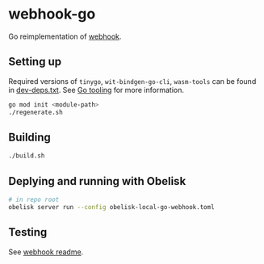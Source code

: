 # webhook-go

Go reimplementation of [webhook](../webhook/).

## Setting up
Required versions of `tinygo`, `wit-bindgen-go-cli`, `wasm-tools` can be found in [dev-deps.txt](../dev-deps.txt).
See [Go tooling](https://component-model.bytecodealliance.org/language-support/go.html) for more information.

```sh
go mod init <module-path>
./regenerate.sh
```

## Building
```sh
./build.sh
```

## Deplying and running with Obelisk
```sh
# in repo root
obelisk server run --config obelisk-local-go-webhook.toml
```

## Testing
See [webhook readme](../webhook/README.md).
